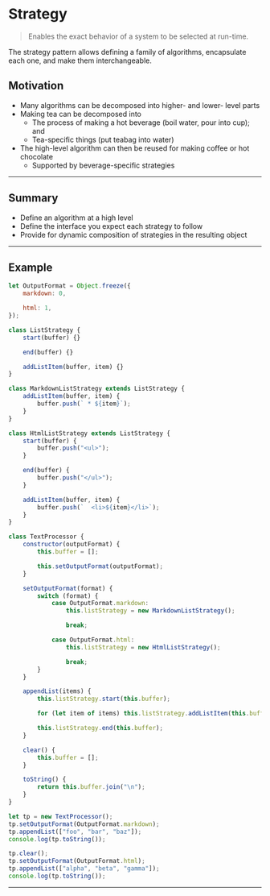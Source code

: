 # Strategy

> Enables the exact behavior of a system to be selected at run-time.

The strategy pattern allows defining a family of algorithms, encapsulate each one, and make them interchangeable.

## Motivation

- Many algorithms can be decomposed into higher- and lower- level parts
- Making tea can be decomposed into
  - The process of making a hot beverage (boil water, pour into cup); and
  - Tea-specific things (put teabag into water)
- The high-level algorithm can then be reused for making coffee or hot chocolate
  - Supported by beverage-specific strategies

---

## Summary

- Define an algorithm at a high level
- Define the interface you expect each strategy to follow
- Provide for dynamic composition of strategies in the resulting object

---

## Example

```js
let OutputFormat = Object.freeze({
	markdown: 0,

	html: 1,
});

class ListStrategy {
	start(buffer) {}

	end(buffer) {}

	addListItem(buffer, item) {}
}

class MarkdownListStrategy extends ListStrategy {
	addListItem(buffer, item) {
		buffer.push(` * ${item}`);
	}
}

class HtmlListStrategy extends ListStrategy {
	start(buffer) {
		buffer.push("<ul>");
	}

	end(buffer) {
		buffer.push("</ul>");
	}

	addListItem(buffer, item) {
		buffer.push(`  <li>${item}</li>`);
	}
}

class TextProcessor {
	constructor(outputFormat) {
		this.buffer = [];

		this.setOutputFormat(outputFormat);
	}

	setOutputFormat(format) {
		switch (format) {
			case OutputFormat.markdown:
				this.listStrategy = new MarkdownListStrategy();

				break;

			case OutputFormat.html:
				this.listStrategy = new HtmlListStrategy();

				break;
		}
	}

	appendList(items) {
		this.listStrategy.start(this.buffer);

		for (let item of items) this.listStrategy.addListItem(this.buffer, item);

		this.listStrategy.end(this.buffer);
	}

	clear() {
		this.buffer = [];
	}

	toString() {
		return this.buffer.join("\n");
	}
}

let tp = new TextProcessor();
tp.setOutputFormat(OutputFormat.markdown);
tp.appendList(["foo", "bar", "baz"]);
console.log(tp.toString());

tp.clear();
tp.setOutputFormat(OutputFormat.html);
tp.appendList(["alpha", "beta", "gamma"]);
console.log(tp.toString());
```

---
